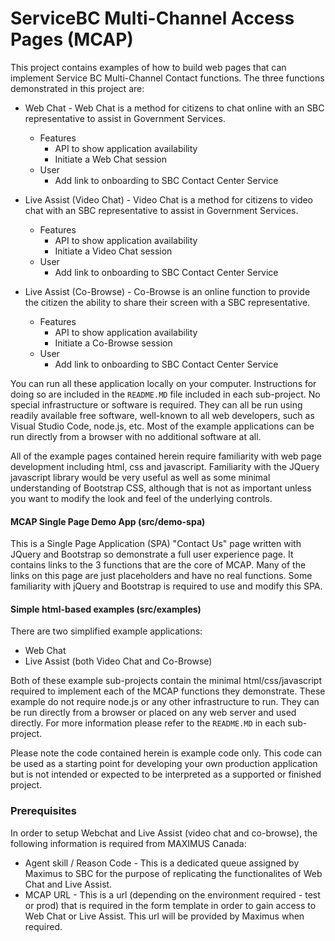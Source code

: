 # ServiceBC Multi-Channel Access Pages (MCAP)

This project contains examples of how to build web pages that can implement Service BC Multi-Channel Contact functions. The three functions demonstrated in this project are:
- Web Chat - Web Chat is a method for citizens to chat online with an SBC representative to assist in Government Services.
  * Features
    * API to show application availability
    * Initiate a Web Chat session
  * User
    * Add link to onboarding to SBC Contact Center Service

- Live Assist (Video Chat) - Video Chat is a method for citizens to video chat with an SBC representative to assist in Government Services.
  * Features
    * API to show application availability
    * Initiate a Video Chat session
  * User
    * Add link to onboarding to SBC Contact Center Service
- Live Assist (Co-Browse) - Co-Browse is an online function to provide the citizen the ability to share their screen with a SBC representative.
  * Features
    * API to show application availability
    * Initiate a Co-Browse session
  * User
    * Add link to onboarding to SBC Contact Center Service

You can run all these application locally on your computer. Instructions for doing so are included in the `README.MD` file included in each sub-project.  No special infrastructure or software is required. They can all be run using readily available free software, well-known to all web developers, such as Visual Studio Code, node.js, etc.  Most of the example applications can be run directly from a browser with no additional software at all.

All of the example pages contained herein require familiarity with web page development including html, css and javascript.  Familiarity with the JQuery javascript library would be very useful as well as some minimal understanding of Bootstrap CSS, although that is not as important unless you want to modify the look and feel of the underlying controls.

#### MCAP Single Page Demo App (src/demo-spa)
  This is a Single Page Application (SPA) "Contact Us" page written with JQuery and Bootstrap so demonstrate a full user experience page.  It contains links to the 3 functions that are the core of MCAP.  Many of the links on this page are just placeholders and have no real functions.  Some familiarity with jQuery and Bootstrap is required to use and modify this SPA.



  #### Simple html-based examples (src/examples)
  There are two simplified example applications:
  - Web Chat
  - Live Assist (both Video Chat and Co-Browse)

Both of these example sub-projects contain the minimal html/css/javascript required to implement each of the MCAP functions they demonstrate.  These example do not require node.js or any other infrastructure to run.  They can be run directly from a browser or placed on any web server and used directly.  For more information please refer to the `README.MD` in each sub-project.


Please note the code contained herein is example code only. This code can be used as a starting 
point for developing your own production application but is not intended or expected to be 
interpreted as a supported or finished project. 

### Prerequisites

In order to setup Webchat and Live Assist (video chat and co-browse), the following information is required from MAXIMUS Canada:
- Agent skill / Reason Code - This is a dedicated queue assigned by Maximus to SBC for the purpose of replicating the functionalites of Web Chat and Live Assist.
- MCAP URL - This is a url (depending on the environment required - test or prod) that is required in the form template in order to gain access to Web Chat or Live Assist. This url will be provided by Maximus when required.



